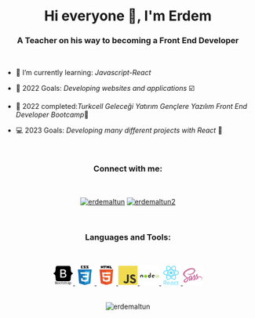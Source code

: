 <h1 align="center">Hi everyone 👋, I'm Erdem</h1>
<h3 align="center">A Teacher on his way to becoming a Front End Developer</h3>
<br />

- 🌱 I’m currently learning: *Javascript-React*

- 🔭 2022 Goals: *Developing websites and applications* ☑️

- 🏁 2022 completed:*Turkcell Geleceği Yatırım Gençlere Yazılım Front End Developer Bootcamp*🥇

- 💻 2023 Goals: *Developing many different projects with React* 🏹


<br />
<h3 align="center">Connect with me:</h3>
<br />
<p align="center">
<a href="https://www.linkedin.com/in/erdem-altun-bb1418234/" target="blank"><img align="center" src="https://raw.githubusercontent.com/rahuldkjain/github-profile-readme-generator/master/src/images/icons/Social/linked-in-alt.svg" alt="erdemaltun" height="30" width="40" /></a>
<a href="https://www.instagram.com/altunerdemm/?igshid=YmMyMTA2M2Y%3D" target="blank"><img align="center" src="https://raw.githubusercontent.com/rahuldkjain/github-profile-readme-generator/master/src/images/icons/Social/instagram.svg" alt="erdemaltun2" height="30" width="40" /></a>
</p>
<br />
<h3 align="center">Languages and Tools:</h3>
<br />
<p align="center"> <a href="https://getbootstrap.com" target="_blank" rel="noreferrer"> <img src="https://raw.githubusercontent.com/devicons/devicon/master/icons/bootstrap/bootstrap-plain-wordmark.svg" alt="bootstrap" width="40" height="40"/> </a><a href="https://www.w3schools.com/css/" target="_blank" rel="noreferrer"> <img src="https://raw.githubusercontent.com/devicons/devicon/master/icons/css3/css3-original-wordmark.svg" alt="css3" width="40" height="40"/> </a> <a href="https://www.w3.org/html/" target="_blank" rel="noreferrer"> <img src="https://raw.githubusercontent.com/devicons/devicon/master/icons/html5/html5-original-wordmark.svg" alt="html5" width="40" height="40"/> </a> <a href="https://developer.mozilla.org/en-US/docs/Web/JavaScript" target="_blank" rel="noreferrer"> <img src="https://raw.githubusercontent.com/devicons/devicon/master/icons/javascript/javascript-original.svg" alt="javascript" width="40" height="40"/> </a> <a href="https://nodejs.org" target="_blank" rel="noreferrer"> <img src="https://raw.githubusercontent.com/devicons/devicon/master/icons/nodejs/nodejs-original-wordmark.svg" alt="nodejs" width="40" height="40"/> </a><a href="https://reactjs.org/" target="_blank" rel="noreferrer"> <img src="https://raw.githubusercontent.com/devicons/devicon/master/icons/react/react-original-wordmark.svg" alt="react" width="40" height="40"/> </a> <a href="https://sass-lang.com" target="_blank" rel="noreferrer"> <img src="https://raw.githubusercontent.com/devicons/devicon/master/icons/sass/sass-original.svg" alt="sass" width="40" height="40"/> </a>
<br />
<br />
<div align="center">


<p><img align="center" src="https://github-readme-streak-stats.herokuapp.com/?user=Erdem-Altun&" alt="erdemaltun" /></p>



</div>
